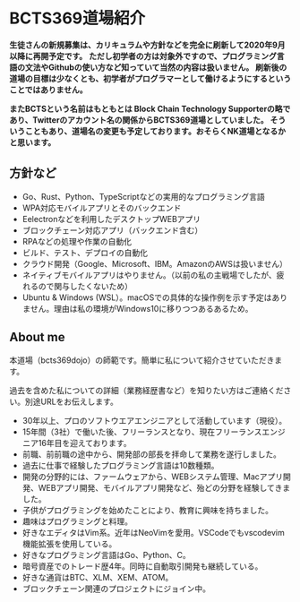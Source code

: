 # BCTS369道場紹介

**生徒さんの新規募集は、カリキュラムや方針などを完全に刷新して2020年9月以降に再開予定です。
ただし初学者の方は対象外ですので、プログラミング言語の文法やGithubの使い方など知っていて当然の内容は扱いません。
刷新後の道場の目標は少なくとも、初学者がプログラマーとして働けるようにするということではありません。**

**またBCTSという名前はもともとは Block Chain Technology Supporterの略であり、Twitterのアカウント名の関係からBCTS369道場としていました。
そういうこともあり、道場名の変更も予定しております。おそらくNK道場となるかと思います。**

## 方針など

- Go、Rust、Python、TypeScriptなどの実用的なプログラミング言語
- WPA対応モバイルアプリとそのバックエンド
- Eelectronなどを利用したデスクトップWEBアプリ
- ブロックチェーン対応アプリ（バックエンド含む）
- RPAなどの処理や作業の自動化
- ビルド、テスト、デプロイの自動化
- クラウド開発（Google、Microsoft、IBM。AmazonのAWSは扱いません）
- ネイティブモバイルアプリはやりません。（以前の私の主戦場でしたが、疲れるので関与したくないため）
- Ubuntu & Windows (WSL）。macOSでの具体的な操作例を示す予定はありません。理由は私の環境がWindows10に移りつつあるあるため。

## About me

本道場（bcts369dojo）の師範です。簡単に私について紹介させていただきます。

過去を含めた私についての詳細（業務経歴書など）を知りたい方はご連絡ください。別途URLをお伝えします。

- 30年以上、プロのソフトウエアエンジニアとして活動しています（現役）。
- 15年間（3社）で働いた後、フリーランスとなり、現在フリーランスエンジニア16年目を迎えております。
- 前職、前前職の途中から、開発部の部長を拝命して業務を遂行しました。
- 過去に仕事で経験したプログラミング言語は10数種類。
- 開発の分野的には、ファームウェアから、WEBシステム管理、Macアプリ開発、WEBアプリ開発、モバイルアプリ開発など、殆どの分野を経験してきました。
- 子供がプログラミングを始めたことにより、教育に興味を持ちました。
- 趣味はプログラミングと料理。
- 好きなエディタはVim系。近年はNeoVimを愛用。VSCodeでもvscodevim機能拡張を使用している。
- 好きなプログラミング言語はGo、Python、C。
- 暗号資産でのトレード歴4年。同時に自動取引開発も継続している。
- 好きな通貨はBTC、XLM、XEM、ATOM。
- ブロックチェーン関連のプロジェクトにジョイン中。
